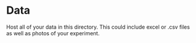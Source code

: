 # Data

Host all of your data in this directory. This could include excel or .csv files as well as photos of your experiment.
